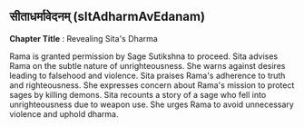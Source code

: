 ## सीताधर्मावेदनम् (sItAdharmAvEdanam)
**Chapter Title** : Revealing Sita's Dharma

Rama is granted permission by Sage Sutikshna to proceed. Sita advises Rama on the subtle nature of unrighteousness. She warns against desires leading to falsehood and violence. Sita praises Rama's adherence to truth and righteousness. She expresses concern about Rama's mission to protect sages by killing demons. Sita recounts a story of a sage who fell into unrighteousness due to weapon use. She urges Rama to avoid unnecessary violence and uphold dharma.